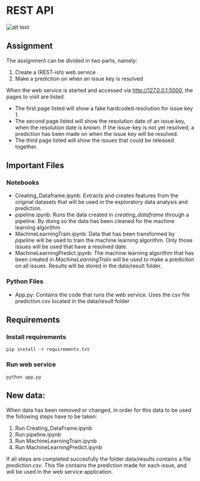 # REST API

![alt text](https://github.com/thom145/api_assignment/blob/master/image_1.jpg?raw=true)

## Assignment
The assignment can be divided in two parts, namely:
1. Create a (REST-ish) web service
2. Make a prediction on when an issue key is resolved

When the web service is started and accessed via http://127.0.0.1:5000, the pages to visit are listed.

* The first page listed will show a fake hardcoded resolution for issue key 1.
* The second page listed will show the resolution date of an issue key, when the resolution date is known. 
If the issue-key is not yet resolved, a prediction has been made on when the issue key will be resolved.
* The third page listed will show the issues that could be released together.

## Important Files
### Notebooks

* Creating_Dataframe.ipynb: Extracts and creates features from the original datasets that will be used in the exploratory data analysis and prediction.
* pipeline.ipynb: Runs the data created in *creating_dataframe* through a pipeline. By doing so the data has been cleaned for the machine learning algorithm
* MachineLearningTrain.ipynb: Data that has been transformed by *pipeline* will be used to train the machine learning algorithm. Only those issues will be used that have a resolved date.
* MachineLearningPredict.ipynb: The machine learning algorithm that has been created in *MachineLearningTrain* will be used to make a prediciton on all issues. Results will be stored in the data/result folder.

### Python Files

* App.py: Contains the code that runs the web service. Uses the csv file prediction.csv located in the data/result folder

## Requirements

### Install requirements
```
pip install -r requirements.txt
```

### Run web service
```
python app.py
```

## New data:

When data has been removed or changed, in order for this data to be used the following steps have to be taken:

 1. Run Creating_DataFrame.ipynb
 2. Run pipeline.ipynb
 3. Run MachineLearningTrain.ipynb
 4. Run MachineLearningPredict.ipynb

If all steps are completed succesfully the folder data/results contains a file *prediction.csv*.
This file contains the prediction made for each issue, and will be used in the web service application.  
